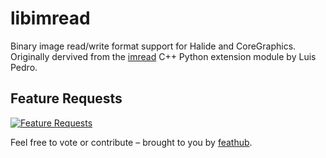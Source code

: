 libimread
=========

Binary image read/write format support for Halide and CoreGraphics. Originally dervived from the  [imread](https://github.com/luispedro/imread) C++ Python extension module by Luis Pedro.


Feature Requests
----------------

[![Feature Requests](http://feathub.com/fish2000/libimread?format=svg)](http://feathub.com/fish2000/libimread)

Feel free to vote or contribute – brought to you by [feathub](http://feathub.com/).
